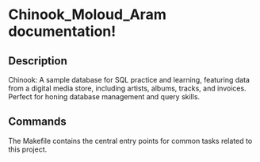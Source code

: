 # Chinook_Moloud_Aram documentation!

## Description

Chinook: A sample database for SQL practice and learning, featuring data from a digital media store, including artists, albums, tracks, and invoices. Perfect for honing database management and query skills.

## Commands

The Makefile contains the central entry points for common tasks related to this project.

